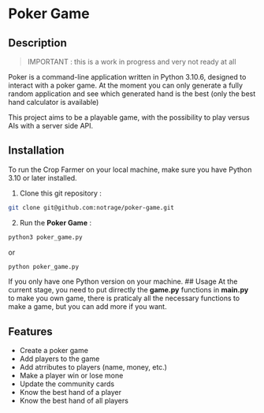 # Poker Game
## Description
> IMPORTANT : this is a work in progress and very not ready at all

Poker is a command-line application written in Python 3.10.6, designed to interact with a poker game. At the moment you can only generate a fully random application and see which generated hand is the best (only the best hand calculator is available)

This project aims to be a playable game, with the possibility to play versus AIs with a server side API.
## Installation
To run the Crop Farmer on your local machine, make sure you have Python 3.10 or later installed.
1. Clone this git repository :
```bash
git clone git@github.com:notrage/poker-game.git
```
2. Run the **Poker Game** :
```bash
python3 poker_game.py
```
or
```bash
python poker_game.py
```
If you only have one Python version on your machine.
## Usage
At the current stage, you need to put dirrectly the **game.py** functions in **main.py** to make you own game, there is praticaly all the necessary functions to make a game, but you can add more if you want.
## Features
- Create a poker game
- Add players to the game
- Add atrributes to players (name, money, etc.)
- Make a player win or lose mone
- Update the community cards
- Know the best hand of a player
- Know the best hand of all players